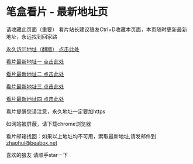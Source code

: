 # 笔盒看片 - 最新地址页

请收藏此页面（重要）
看片站长建议狼友Ctrl+D收藏本页面，本页随时更新最新地址，永远找到回家路

[永久访问地址（翻牆） 点击此处](https://beabox.net/)

[看片最新地址一 点击此处](https://bxq6n7r5y6.shop)

[看片最新地址二 点击此处](https://bhx9i6b5e9.shop)

[看片最新地址三 点击此处](https://bhx5a6w8p5.shop)

[看片最新地址四 点击此处](https://bhk0l3t4q4.shop)

看片提醒您请注意，永久地址一定要加https

如网站被屏蔽，请下载chrome浏览器

看片邮箱找回：如果以上地址均不可用，索取最新地址,请发邮件到 zhaohui@beabox.net

喜欢的狼友 请顺手star一下